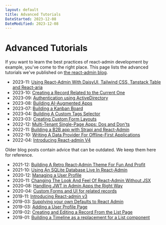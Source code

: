 ```yaml
---
layout: default
title: Advanced Tutorials
DateStarted: 2023-12-08
DateModified: 2023-12-08
---
```


# Advanced Tutorials

If you want to learn the best practices of react-admin development by example, you've come to the right place. This page lists the advanced tutorials we've published on [the react-admin blog](https://marmelab.com/en/blog/#react-admin).

* 2023-11: [Using React-Admin With DaisyUI, Tailwind CSS, Tanstack Table and React-aria](https://marmelab.com/blog/2023/11/28/using-react-admin-with-your-favorite-ui-library.html)
* 2023-10: [Creating a Record Related to the Current One](https://marmelab.com/blog/2023/10/12/react-admin-v4-advanced-recipes-creating-a-record-related-to-the-current-one.html)
* 2023-09: [Authentication using ActiveDirectory](https://marmelab.com/blog/2023/09/13/active-directory-integration-tutorial.html)
* 2023-08: [Building AI-Augmented Apps](https://marmelab.com/blog/2023/08/09/ai-augmented%20react-apps.html)
* 2023-07: [Building a Kanban Board](https://marmelab.com/blog/2023/07/28/create-a-kanban-board-in-react-admin.html)
* 2023-04: [Building A Custom Tags Selector](https://marmelab.com/blog/2023/04/26/build-a-custom-tags-selector-with-react-admin.html)
* 2023-03: [Creating Custom Form Layouts](https://marmelab.com/blog/2023/03/22/creating-custom-form-layouts-with-react-admin.html)
* 2022-12: [Multi-Tenant Single-Page Apps: Dos and Don'ts](https://marmelab.com/blog/2022/12/14/multitenant-spa.html)
* 2022-11: [Building a B2B app with Strapi and React-Admin](https://marmelab.com/blog/2022/11/28/building-a-crud-app-with-strapi-and-react-admin.html)
* 2022-10: [Writing A Data Provider For Offline-First Applications](https://marmelab.com/blog/2022/10/26/create-an-localforage-dataprovider-in-react-admin.html)
* 2022-04: [Introducing React-admin V4](https://marmelab.com/blog/2022/04/13/react-admin-v4.html)

Older blog posts contain advice that can be outdated. We keep them here for reference.

* 2021-12: [Building A Retro React-Admin Theme For Fun And Profit](https://marmelab.com/blog/2021/12/15/retro-admin.html)
* 2021-10: [Using An SQLite Database Live In React-Admin](https://marmelab.com/blog/2021/10/14/using-an-sqlite-database-live-in-react-admin.html)
* 2020-12: [Managing a User Profile](https://marmelab.com/blog/2020/12/14/react-admin-v3-userprofile.html)
* 2020-11: [Changing The Look And Feel Of React-Admin Without JSX](https://marmelab.com/blog/2020/09/11/react-admin-tutorials-build-your-own-theme.html)
* 2020-08: [Handling JWT in Admin Apps the Right Way](https://marmelab.com/blog/2020/07/02/manage-your-jwt-react-admin-authentication-in-memory.html)
* 2020-04: [Custom Forms and UI for related records](https://marmelab.com/blog/2020/04/27/react-admin-tutorials-custom-forms-related-records.html)
* 2019-11: [Introducing React-admin v3](https://marmelab.com/blog/2019/11/20/react-admin-3-0.html)
* 2019-03: [Supplying your own Defaults to React Admin](https://marmelab.com/blog/2019/03/27/supplying-your-own-defaults-to-react-admin.html)
* 2019-03: [Adding a User Profile Page](https://marmelab.com/blog/2019/03/07/react-admin-advanced-recipes-user-profile.html)
* 2019-02: [Creating and Editing a Record From the List Page](https://marmelab.com/blog/2019/02/07/react-admin-advanced-recipes-creating-and-editing-a-record-from-the-list-page.html)
* 2019-01: [Building a Timeline as a replacement for a List component](https://marmelab.com/blog/2019/01/17/react-timeline.html)
